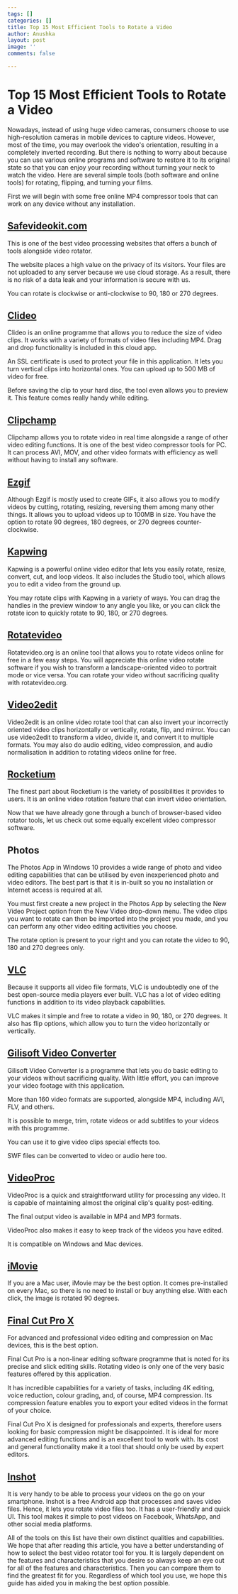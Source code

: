 ```yaml
---
tags: []
categories: []
title: Top 15 Most Efficient Tools to Rotate a Video
author: Anushka
layout: post
image: ''
comments: false

---
```

# Top 15 Most Efficient Tools to Rotate a Video

Nowadays, instead of using huge video cameras, consumers choose to use high-resolution cameras in mobile devices to capture videos. However, most of the time, you may overlook the video's orientation, resulting in a completely inverted recording. But there is nothing to worry about because you can use various online programs and software to restore it to its original state so that you can enjoy your recording without turning your neck to watch the video. Here are several simple tools (both software and online tools) for rotating, flipping, and turning your films.

First we will begin with some free online MP4 compressor tools that can work on any device without any installation.

## [Safevideokit.com](https://safevideokit.com/)

This is one of the best video processing websites that offers a bunch of tools alongside video rotator.

The website places a high value on the privacy of its visitors. Your files are not uploaded to any server because we use cloud storage. As a result, there is no risk of a data leak and your information is secure with us.

You can rotate is clockwise or anti-clockwise to 90, 180 or 270 degrees.

## [Clideo](https://clideo.com/resize-video)

Clideo is an online programme that allows you to reduce the size of video clips. It works with a variety of formats of video files including MP4. Drag and drop functionality is included in this cloud app.

An SSL certificate is used to protect your file in this application. It lets you turn vertical clips into horizontal ones. You can upload up to 500 MB of video for free.

Before saving the clip to your hard disc, the tool even allows you to preview it. This feature comes really handy while editing.

## [Clipchamp](https://clipchamp.com/en/)

Clipchamp allows you to rotate video in real time alongside a range of other video editing functions. It is one of the best video compressor tools for PC. It can process AVI, MOV, and other video formats with efficiency as well without having to install any software.

## [Ezgif](https://ezgif.com/rotate-video)

Although Ezgif is mostly used to create GIFs, it also allows you to modify videos by cutting, rotating, resizing, reversing them among many other things. It allows you to upload videos up to 100MB in size. You have the option to rotate 90 degrees, 180 degrees, or 270 degrees counter-clockwise.

## [Kapwing]()

Kapwing is a powerful online video editor that lets you easily rotate, resize, convert, cut, and loop videos. It also includes the Studio tool, which allows you to edit a video from the ground up.

You may rotate clips with Kapwing in a variety of ways. You can drag the handles in the preview window to any angle you like, or you can click the rotate icon to quickly rotate to 90, 180, or 270 degrees.

## [Rotatevideo](https://www.rotatevideo.org/)

Rotatevideo.org is an online tool that allows you to rotate videos online for free in a few easy steps. You will appreciate this online video rotate software if you wish to transform a landscape-oriented video to portrait mode or vice versa. You can rotate your video without sacrificing quality with rotatevideo.org.

## [Video2edit](https://www.video2edit.com/)

Video2edit is an online video rotate tool that can also invert your incorrectly oriented video clips horizontally or vertically, rotate, flip, and mirror. You can use video2edit to transform a video, divide it, and convert it to multiple formats. You may also do audio editing, video compression, and audio normalisation in addition to rotating videos online for free.

## [Rocketium](https://rocketium.com/)

The finest part about Rocketium is the variety of possibilities it provides to users. It is an online video rotation feature that can invert video orientation.

Now that we have already gone through a bunch of browser-based video rotator tools, let us check out some equally excellent video compressor software.

## Photos

The Photos App in Windows 10 provides a wide range of photo and video editing capabilities that can be utilised by even inexperienced photo and video editors. The best part is that it is in-built so you no installation or Internet access is required at all.

You must first create a new project in the Photos App by selecting the New Video Project option from the New Video drop-down menu. The video clips you want to rotate can then be imported into the project you made, and you can perform any other video editing activities you choose.

The rotate option is present to your right and you can rotate the video to 90, 180 and 270 degrees only.

## [VLC](https://www.videolan.org/vlc/index.html)

Because it supports all video file formats, VLC is undoubtedly one of the best open-source media players ever built. VLC has a lot of video editing functions in addition to its video playback capabilities.

VLC makes it simple and free to rotate a video in 90, 180, or 270 degrees. It also has flip options, which allow you to turn the video horizontally or vertically.

## [Gilisoft Video Converter](https://gilisoft.com/product-video-converter.htm?AFFILIATE=120043)

Gilisoft Video Converter is a programme that lets you do basic editing to your videos without sacrificing quality. With little effort, you can improve your video footage with this application.

More than 160 video formats are supported, alongside MP4, including AVI, FLV, and others.

It is possible to merge, trim, rotate videos or add subtitles to your videos with this programme.

You can use it to give video clips special effects too.

SWF files can be converted to video or audio here too.

## [VideoProc](https://www.videoproc.com/?cjevent=c4b8ee755f6a11ec823000930a18050d)

VideoProc is a quick and straightforward utility for processing any video. It is capable of maintaining almost the original clip's quality post-editing.

The final output video is available in MP4 and MP3 formats.

VideoProc also makes it easy to keep track of the videos you have edited.

It is compatible on Windows and Mac devices.

## [iMovie](https://www.apple.com/imovie/)

If you are a Mac user, iMovie may be the best option. It comes pre-installed on every Mac, so there is no need to install or buy anything else. With each click, the image is rotated 90 degrees.

## [Final Cut Pro X](https://www.apple.com/final-cut-pro/compressor/)

For advanced and professional video editing and compression on Mac devices, this is the best option.

Final Cut Pro is a non-linear editing software programme that is noted for its precise and slick editing skills. Rotating video is only one of the very basic features offered by this application.

It has incredible capabilities for a variety of tasks, including 4K editing, voice reduction, colour grading, and, of course, MP4 compression. Its compression feature enables you to export your edited videos in the format of your choice.

Final Cut Pro X is designed for professionals and experts, therefore users looking for basic compression might be disappointed. It is ideal for more advanced editing functions and is an excellent tool to work with. Its cost and general functionality make it a tool that should only be used by expert editors.

## [Inshot](https://play.google.com/store/apps/details?id=com.camerasideas.instashot)

It is very handy to be able to process your videos on the go on your smartphone. Inshot is a free Android app that processes and saves video files. Hence, it lets you rotate video files too. It has a user-friendly and quick UI. This tool makes it simple to post videos on Facebook, WhatsApp, and other social media platforms.

All of the tools on this list have their own distinct qualities and capabilities. We hope that after reading this article, you have a better understanding of how to select the best video rotator tool for you. It is largely dependent on the features and characteristics that you desire so always keep an eye out for all of the features and characteristics. Then you can compare them to find the greatest fit for you. Regardless of which tool you use, we hope this guide has aided you in making the best option possible.